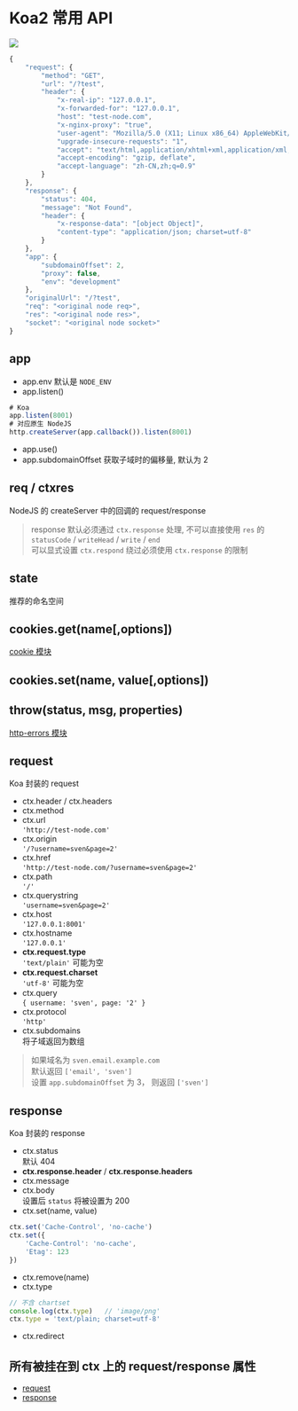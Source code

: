 # Koa2 常用 API
![](http://www.ruanyifeng.com/blogimg/asset/2017/bg2017080801.png)
```javascript
{
    "request": {
        "method": "GET",
        "url": "/?test",
        "header": {
            "x-real-ip": "127.0.0.1",
            "x-forwarded-for": "127.0.0.1",
            "host": "test-node.com",
            "x-nginx-proxy": "true",
            "user-agent": "Mozilla/5.0 (X11; Linux x86_64) AppleWebKit/537.36 (KHTML, like Gecko) Chrome/62.0.3202.62 Safari/537.36",
            "upgrade-insecure-requests": "1",
            "accept": "text/html,application/xhtml+xml,application/xml;q=0.9,image/webp,image/apng,*/*;q=0.8",
            "accept-encoding": "gzip, deflate",
            "accept-language": "zh-CN,zh;q=0.9"
        }
    },
    "response": {
        "status": 404,
        "message": "Not Found",
        "header": {
            "x-response-data": "[object Object]",
            "content-type": "application/json; charset=utf-8"
        }
    },
    "app": {
        "subdomainOffset": 2,
        "proxy": false,
        "env": "development"
    },
    "originalUrl": "/?test",
    "req": "<original node req>",
    "res": "<original node res>",
    "socket": "<original node socket>"
}
```

## app
- app.env 默认是 `NODE_ENV`
- app.listen()  
```javascript
# Koa
app.listen(8001)
# 对应原生 NodeJS
http.createServer(app.callback()).listen(8001)
```
- app.use()
- app.subdomainOffset 获取子域时的偏移量, 默认为 2

## req / ctxres
NodeJS 的 createServer 中的回调的 request/response
> response 默认必须通过 `ctx.response` 处理, 不可以直接使用 `res` 的 `statusCode` / `writeHead` / `write` / `end`  
可以显式设置 `ctx.respond` 绕过必须使用 `ctx.response` 的限制

## state
推荐的命名空间

## cookies.get(name[,options])
[cookie 模块](https://github.com/jed/cookies)
## cookies.set(name, value[,options])

## throw(status, msg, properties)
[http-errors 模块](https://github.com/jshttp/http-errors)

## request
Koa 封装的 request
- ctx.header / ctx.headers
- ctx.method
- ctx.url  
    `'http://test-node.com'`  
- ctx.origin  
    `'/?username=sven&page=2'`  
- ctx.href  
    `'http://test-node.com/?username=sven&page=2'`  
- ctx.path  
    `'/'`  
- ctx.querystring  
    `'username=sven&page=2'`  
- ctx.host  
    `'127.0.0.1:8001'`  
- ctx.hostname  
    `'127.0.0.1'`  
- **ctx.request.type**  
    `'text/plain'` 可能为空  
- **ctx.request.charset**  
    `'utf-8'` 可能为空  
- ctx.query  
    `{ username: 'sven', page: '2' }`  
- ctx.protocol  
    `'http'`  
- ctx.subdomains  
将子域返回为数组  
> 如果域名为 `sven.email.example.com`  
默认返回 `['email', 'sven']`  
设置 `app.subdomainOffset` 为 3， 则返回 `['sven']`  


## response
Koa 封装的 response
- ctx.status  
默认 404  
- **ctx.response.header** / **ctx.response.headers**  
- ctx.message  
- ctx.body  
    设置后 `status` 将被设置为 200  
- ctx.set(name, value)  
```javascript
ctx.set('Cache-Control', 'no-cache')
ctx.set({
    'Cache-Control': 'no-cache',
    'Etag': 123
})
```
- ctx.remove(name)
- ctx.type
```javascript
// 不含 chartset
console.log(ctx.type)   // 'image/png'
ctx.type = 'text/plain; charset=utf-8'
```
- ctx.redirect

## 所有被挂在到 ctx 上的 request/response 属性
- [request](https://koa.bootcss.com/#request-)
- [response](https://koa.bootcss.com/#response-)
